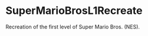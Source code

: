 SuperMarioBrosL1Recreate
========================

Recreation of the first level of Super Mario Bros. (NES).
